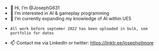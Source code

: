 - 👋 Hi, I’m @JosephG631
- 👀 I’m interested in  AI & gameplay programming 
- 🌱 I’m currently expanding my knowledge of AI within UE5
-     All work before septemer 2022 has been uploaded in bulk, see portfolio for dates
- 📫 Contact me via LinkedIn or twitter: https://linktr.ee/josephgilmore

<!---
JosephG631/JosephG631 is a ✨ special ✨ repository because its `README.md` (this file) appears on your GitHub profile.
You can click the Preview link to take a look at your changes.
--->
